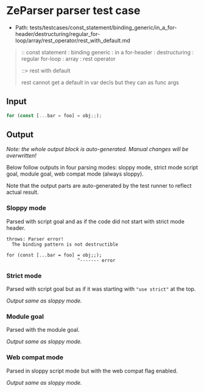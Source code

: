 # ZeParser parser test case

- Path: tests/testcases/const_statement/binding_generic/in_a_for-header/destructuring/regular_for-loop/array/rest_operator/rest_with_default.md

> :: const statement : binding generic : in a for-header : destructuring : regular for-loop : array : rest operator
>
> ::> rest with default
>
> rest cannot get a default in var decls but they can as func args

## Input

`````js
for (const [...bar = foo] = obj;;);
`````

## Output

_Note: the whole output block is auto-generated. Manual changes will be overwritten!_

Below follow outputs in four parsing modes: sloppy mode, strict mode script goal, module goal, web compat mode (always sloppy).

Note that the output parts are auto-generated by the test runner to reflect actual result.

### Sloppy mode

Parsed with script goal and as if the code did not start with strict mode header.

`````
throws: Parser error!
  The binding pattern is not destructible

for (const [...bar = foo] = obj;;);
                          ^------- error
`````

### Strict mode

Parsed with script goal but as if it was starting with `"use strict"` at the top.

_Output same as sloppy mode._

### Module goal

Parsed with the module goal.

_Output same as sloppy mode._

### Web compat mode

Parsed in sloppy script mode but with the web compat flag enabled.

_Output same as sloppy mode._
